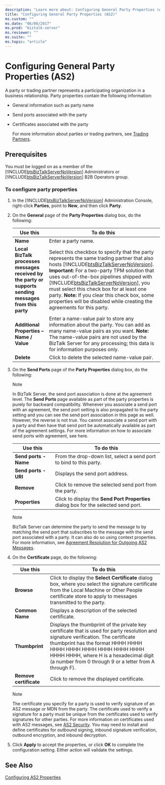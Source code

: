 ```yaml
---
description: "Learn more about: Configuring General Party Properties (AS2)"
title: "Configuring General Party Properties (AS2)"
ms.custom: ""
ms.date: "06/08/2017"
ms.prod: "biztalk-server"
ms.reviewer: ""
ms.suite: ""
ms.topic: "article"
---
```

# Configuring General Party Properties (AS2)
A party or trading partner represents a participating organization in a business relationship. Party properties contain the following information:  

- General information such as party name  

- Send ports associated with the party  

- Certificates associated with the party  

  For more information about parties or trading partners, see [Trading Partners](../core/trading-partners-and-business-profiles.md).  

## Prerequisites  
 You must be logged on as a member of the [!INCLUDE[btsBizTalkServerNoVersion](../includes/btsbiztalkservernoversion-md.md)] Administrators or [!INCLUDE[btsBizTalkServerNoVersion](../includes/btsbiztalkservernoversion-md.md)] B2B Operators group.  

### To configure party properties  

1. In the [!INCLUDE[btsBizTalkServerNoVersion](../includes/btsbiztalkservernoversion-md.md)] Administration Console, right-click **Parties**, point to **New**, and then click **Party**.  

2. On the **General** page of the **Party Properties** dialog box, do the following:  


   |                                                Use this                                                 |                                                                                                                                                                                                                                                                      To do this                                                                                                                                                                                                                                                                       |
   |---------------------------------------------------------------------------------------------------------|-------------------------------------------------------------------------------------------------------------------------------------------------------------------------------------------------------------------------------------------------------------------------------------------------------------------------------------------------------------------------------------------------------------------------------------------------------------------------------------------------------------------------------------------------------|
   |                                                **Name**                                                 |                                                                                                                                                                                                                                                                  Enter a party name.                                                                                                                                                                                                                                                                  |
   | **Local BizTalk processes messages received by the party or supports sending messages from this party** | Select this checkbox to specify that the party represents the same trading partner that also hosts [!INCLUDE[btsBizTalkServerNoVersion](../includes/btsbiztalkservernoversion-md.md)]. **Important:**  For a two-party TPM solution that uses out-of-the-box pipelines shipped with [!INCLUDE[btsBizTalkServerNoVersion](../includes/btsbiztalkservernoversion-md.md)], you must select this check box for at least one party. **Note:**  If you clear this check box, some properties will be disabled while creating the agreements for this party. |
   |                                **Additional Properties – Name / Value**                                 |                                                                                                                                                Enter a name-value pair to store any information about the party. You can add as many name-value pairs as you want. **Note:**  The name-value pairs are not used by the BizTalk Server for any processing; this data is for information purposes only.                                                                                                                                                 |
   |                                               **Delete**                                                |                                                                                                                                                                                                                                                     Click to delete the selected name-value pair.                                                                                                                                                                                                                                                     |


3. On the **Send Ports** page of the **Party Properties** dialog box, do the following:  

   > [!NOTE]
   >  In BizTalk Server, the send port association is done at the agreement level. The **Send Ports** page available as part of the party properties is purely for backward compatibility. Whenever you associate a send port with an agreement, the send port setting is also propagated to the party setting and you can see the send port association in this page as well. However, the reverse is not true. You cannot associate a send port with a party and then have that send port be automatically available as part of the agreement settings. For more information on how to associate send ports with agreement, see here.  

   |Use this|To do this|  
   |--------------|----------------|  
   |**Send ports - Name**|From the drop-down list, select a send port to bind to this party.|  
   |**Send ports - URI**|Displays the send port address.|  
   |**Remove**|Click to remove the selected send port from the party.|  
   |**Properties**|Click to display the **Send Port Properties** dialog box for the selected send port.|  

   > [!NOTE]
   >  BizTalk Server can determine the party to send the message to by matching the send port that subscribes to the message with the send port associated with a party. It can also do so using context properties. For more information, see [Agreement Resolution for Outgoing AS2 Messages](../core/agreement-resolution-for-outgoing-as2-messages.md).  

4. On the **Certificate** page, do the following:  

   |Use this|To do this|  
   |--------------|----------------|  
   |**Browse**|Click to display the **Select Certificate** dialog box, where you select the signature certificate from the Local Machine or Other People certificate store to apply to messages transmitted to the party.|  
   |**Common Name**|Displays a description of the selected certificate.|  
   |**Thumbprint**|Displays the thumbprint of the private key certificate that is used for party resolution and signature verification. The certificate thumbprint has the format HHHH HHHH HHHH HHHH HHHH HHHH HHHH HHHH HHHH HHHH, where H is a hexadecimal digit (a number from 0 through 9 or a letter from A through F).|  
   |**Remove certificate**|Click to remove the displayed certificate.|  

   > [!NOTE]
   >  The certificate you specify for a party is used to verify signature of an AS2 message or MDN from the party. The certificate used to verify a signature for a party must be unique from the certificates used to verify signatures for other parties. For more information on certificates used with AS2 messages, see [AS2 Security](../core/as2-security.md). You may need to install and define certificates for outbound signing, inbound signature verification, outbound encryption, and inbound decryption.  

5. Click **Apply** to accept the properties, or click **OK** to complete the configuration setting. Either action will validate the settings.  

## See Also  
 [Configuring AS2 Properties](../core/configuring-as2-properties.md)
